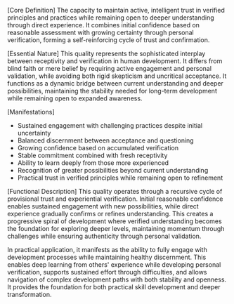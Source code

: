 [Core Definition]
The capacity to maintain active, intelligent trust in verified principles and practices while remaining open to deeper understanding through direct experience. It combines initial confidence based on reasonable assessment with growing certainty through personal verification, forming a self-reinforcing cycle of trust and confirmation.

[Essential Nature]
This quality represents the sophisticated interplay between receptivity and verification in human development. It differs from blind faith or mere belief by requiring active engagement and personal validation, while avoiding both rigid skepticism and uncritical acceptance. It functions as a dynamic bridge between current understanding and deeper possibilities, maintaining the stability needed for long-term development while remaining open to expanded awareness.

[Manifestations]
- Sustained engagement with challenging practices despite initial uncertainty
- Balanced discernment between acceptance and questioning
- Growing confidence based on accumulated verification
- Stable commitment combined with fresh receptivity
- Ability to learn deeply from those more experienced
- Recognition of greater possibilities beyond current understanding
- Practical trust in verified principles while remaining open to refinement

[Functional Description]
This quality operates through a recursive cycle of provisional trust and experiential verification. Initial reasonable confidence enables sustained engagement with new possibilities, while direct experience gradually confirms or refines understanding. This creates a progressive spiral of development where verified understanding becomes the foundation for exploring deeper levels, maintaining momentum through challenges while ensuring authenticity through personal validation.

In practical application, it manifests as the ability to fully engage with development processes while maintaining healthy discernment. This enables deep learning from others' experience while developing personal verification, supports sustained effort through difficulties, and allows navigation of complex development paths with both stability and openness. It provides the foundation for both practical skill development and deeper transformation.